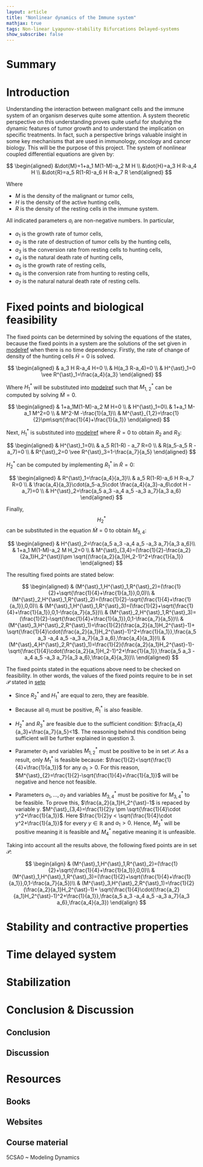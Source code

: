 ```yaml
---
layout: article
title: "Nonlinear dynamics of the Immune system"
mathjax: true
tags: Non-linear Lyapunov-stability Bifurcations Delayed-systems
show_subscribe: false
---
```



# Summary

# Introduction
<!-- This project was part of the course 'Modeling dynamics' (5SCA0) which was the first modeling course that focussed on non-linear systems. The content of the course was mainly mathematical and therefore not specific towards any engineering field. Examples in mechanical/electrical and chemical engineering have been proposed by defining the dynamic behavior with use of [port-Hamiltonian models](https://www.math.rug.nl/arjan/DownloadPublicaties/ICMvanderSchaft.pdf). -->
Understanding the interaction between malignant cells and the immune system of an organism deserves quite some attention. A system theoretic perspective on this understanding proves quite useful for studying the dynamic features of tumor growth and to understand the implication on specific treatments. In fact, such a perspective brings valuable insight in some key mechanisms that are used in immunology, oncology and cancer biology. This will be the purpose of this project. The system of nonlinear coupled differential equations are given by:

$$
\begin{aligned}
&\dot{M}=1+a_1 M(1-M)-a_2 M H \\
&\dot{H}=a_3 H R-a_4 H \\
&\dot{R}=a_5 R(1-R)-a_6 H R-a_7 R
\end{aligned} 
$$

Where

- $M$ is the density of the malignant or tumor cells,
- $H$ is the density of the active hunting cells,
- $R$ is the density of the resting cells in the immune system.

All indicated parameters $a_i$ are non-negative numbers. In particular,

- $a_1$ is the growth rate of tumor cells,
- $a_2$ is the rate of destruction of tumor cells by the hunting cells,
- $a_3$ is the conversion rate from resting cells to hunting cells,
- $a_4$ is the natural death rate of hunting cells,
- $a_5$ is the growth rate of resting cells,
- $a_6$ is the conversion rate from hunting to resting cells,
- $a_7$ is the natural natural death rate of resting cells.

# Fixed points and biological feasibility
The fixed points can be determined by solving the equations of the states, because the fixed points in a system are the solutions of the set given in [modelref]() when there is no time dependency. Firstly, the rate of change of density of the hunting cells $\dot{H}=0$ is solved. 

$$
\begin{aligned}
& a_3 H R-a_4 H=0 \\ 
& H(a_3 R-a_4)=0 \\ 
& H^{\ast}_1=0 \vee R^{\ast}_1=\frac{a_4}{a_3}
\end{aligned}
$$

Where $H^{\ast}_1$ will be substituted into [modelref]() such that $M^{\ast}_{1,\ 2}$ can be computed by solving $\dot{M}=0$.


$$
\begin{aligned}
& 1+a_1M(1-M)-a_2 M H=0 \\ 
& H^{\ast}_1=0\\
& 1+a_1 M-a_1 M^2=0 \\ 
& M^2-M -\frac{1}{a_1}\\ 
& M^{\ast}_{1,2}=\frac{1}{2}\pm\sqrt{\frac{1}{4}+\frac{1}{a_1}} 
\end{aligned}
$$

Next, $H^{\ast}_1$ is substituted into [modelref]() where $\dot{R}=0$ to obtain  $R_2$ and $R_3$: 

$$
\begin{aligned}
& H^{\ast}_1=0\\
& a_5 R(1-R) - a_7 R=0 \\
& R(a_5-a_5 R -a_7)=0 \\
& R^{\ast}_2=0 \vee R^{\ast}_3=1-\frac{a_7}{a_5}
\end{aligned}
$$

$H^{\ast}_2$ can be computed by implementing $R^{\ast}_1$ in $\dot{R}=0$:

$$
\begin{aligned}
& R^{\ast}_1=\frac{a_4}{a_3}\\
& a_5 R(1-R)-a_6 H R-a_7 R=0 \\
& \frac{a_4}{a_3}\cdot(a_5-a_5\cdot \frac{a_4}{a_3}-a_6\cdot H -a_7)=0 \\
& H^{\ast}_2=\frac{a_5 a_3 -a_4 a_5 -a_3 a_7}{a_3 a_6}
\end{aligned}
$$

Finally, $$H^{\ast}_2$$ can be substituted in the equation $\dot{M}=0$ to obtain $M_{3,4}$:

$$
\begin{aligned}
& H^{\ast}_2=\frac{a_5 a_3 -a_4 a_5 -a_3 a_7}{a_3 a_6}\\
& 1+a_1 M(1-M)-a_2 M H_2=0 \\
& M^{\ast}_{3,4}=(\frac{1}{2}-\frac{a_2}{2a_1}H_2^{\ast})\pm \sqrt{(\frac{a_2}{a_1}H_2-1)^2+\frac{1}{a_1}}
\end{aligned}
$$

The resulting fixed points are stated below:

$$
\begin{aligned}
& (M^{\ast}_1,H^{\ast}_1,R^{\ast}_2)=(\frac{1}{2}+\sqrt{\frac{1}{4}+\frac{1}{a_1}},0,0)\\
& (M^{\ast}_2,H^{\ast}_1,R^{\ast}_2)=(\frac{1}{2}-\sqrt{\frac{1}{4}+\frac{1}{a_1}},0,0)\\
& (M^{\ast}_1,H^{\ast}_1,R^{\ast}_3)=(\frac{1}{2}+\sqrt{\frac{1}{4}+\frac{1}{a_1}},0,1-\frac{a_7}{a_5})\\
& (M^{\ast}_2,H^{\ast}_1,R^{\ast}_3)=(\frac{1}{2}-\sqrt{\frac{1}{4}+\frac{1}{a_1}},0,1-\frac{a_7}{a_5})\\
& (M^{\ast}_3,H^{\ast}_2,R^{\ast}_1)=\frac{1}{2}(\frac{a_2}{a_1}H_2^{\ast}-1)+ \sqrt{\frac{1}{4}\cdot(\frac{a_2}{a_1}H_2^{\ast}-1)^2+\frac{1}{a_1}},\frac{a_5 a_3 -a_4 a_5 -a_3 a_7}{a_3 a_6},\frac{a_4}{a_3})\\
& (M^{\ast}_4,H^{\ast}_2,R^{\ast}_1)=\frac{1}{2}(\frac{a_2}{a_1}H_2^{\ast}-1)- \sqrt{\frac{1}{4}\cdot(\frac{a_2}{a_1}H_2-1)^2+\frac{1}{a_1}},\frac{a_5 a_3 -a_4 a_5 -a_3 a_7}{a_3 a_6},\frac{a_4}{a_3})\\
\end{aligned}
$$

The fixed points stated in the equations above need to be checked on feasibility. In other words, the values of the fixed points require to be in set $\mathcal{P}$ stated in [setp]()


- Since $R^{\ast}_2$ and $H^{\ast}_1$ are equal to zero, they are feasible.

- Because all $a_i$ must be positive, $R^{\ast}_1$ is also feasible.

- $H^{\ast}_2$ and $R^{\ast}_3$ are feasible due to the sufficient condition: $\frac{a_4}{a_3}+\frac{a_7}{a_5}<1$. The reasoning behind this condition being sufficient will be further explained in question 3.

- Parameter $a_1$ and variables $M^{\ast}_{1,2}$ must be positive to be in set $\mathcal{P}$. As a result, only $M^{\ast}_1$ is feasible because: $\frac{1}{2}<\sqrt{\frac{1}{4}+\frac{1}{a_1}}$ for any $a_1>0$. For this reason, $M^{\ast}_{2}=\frac{1}{2}-\sqrt{\frac{1}{4}+\frac{1}{a_1}}$ will be negative and hence not feasible.

- Parameters $a_1,...,a_7$ and variables $M^{\ast}_{3,4}$ must be positive for $M^{\ast}_{3,4}$ to be feasible. To prove this, $\frac{a_2}{a_1}H_2^{\ast}-1$ is repaced by variable y.  $M^{\ast}_{3,4}=\frac{1}{2}y \pm \sqrt{\frac{1}{4}\cdot y^2+\frac{1}{a_1}}$. Here $\frac{1}{2}y < \sqrt{\frac{1}{4}\cdot y^2+\frac{1}{a_1}}$ for every $y\in \mathbb{R}$ and $a_1>0$. Hence, $M^{\ast}_{3}$ will be positive meaning it is feasible and $M^{\ast}_{4}$ negative meaning it is unfeasible.   


Taking into account all the results above, the following fixed points are in set $\mathcal{P}$: 

$$
\begin{align}
    & (M^{\ast}_1,H^{\ast}_1,R^{\ast}_2)=(\frac{1}{2}+\sqrt{\frac{1}{4}+\frac{1}{a_1}},0,0)\\
    & (M^{\ast}_1,H^{\ast}_1,R^{\ast}_3)=(\frac{1}{2}+\sqrt{\frac{1}{4}+\frac{1}{a_1}},0,1-\frac{a_7}{a_5})\\
    & (M^{\ast}_3,H^{\ast}_2,R^{\ast}_1)=\frac{1}{2}(\frac{a_2}{a_1}H_2^{\ast}-1)+ \sqrt{\frac{1}{4}\cdot(\frac{a_2}{a_1}H_2^{\ast}-1)^2+\frac{1}{a_1}},\frac{a_5 a_3 -a_4 a_5 -a_3 a_7}{a_3 a_6},\frac{a_4}{a_3})
\end{align}
$$








# Stability and contractive properties

# Time delayed system

# Stabilization

# Conclusion & Discussion
## Conclusion
## Discussion
# Resources
## Books
## Websites
## Course material
5CSA0 ~ Modeling Dynamics